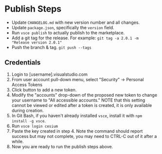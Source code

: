 # Publish Steps

* Update `CHANGELOG.md` with new version number and all changes.
* Update `package.json`, specifically the `version` field.
* Run `vsce publish` to actually publish to the marketplace.
* Add a git tag for the release.  For example: `git tag -a 2.0.1 -m "Release version 2.0.1"`
* Push the branch & tag. `git push --tags`

## Credentials

1. Login to [username].visualstudio.com
2. From user account pull-down menu, select "Security" -> Personal Access Tokens
3. Click button to add a new token.
4. Modify the "accounts" drop-down of the proposed new token to change your username to "All accessible accounts."  NOTE that this setting cannot be viewed or edited after a token is created, it is only available during creation.
5. In Git Bash, if you haven't already installed `vsce`, install it with `npm install -g vsce`.
6. Run `vsce login cesium`
7. Paste the key created in step 4.  Note the command should report success but may not complete, you may need to CTRL-C out of it after a while.
8. Now you are ready to run the publish steps above.
